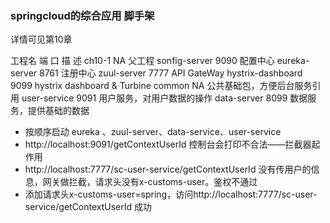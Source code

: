 ### springcloud的综合应用  脚手架
详情可见第10章

工程名             端  口       描    述
ch10-1             NA          父工程
sonfig-server      9090        配置中心
eureka-server      8761        注册中心
zuul-server        7777        API GateWay
hystrix-dashboard  9099        hystrix dashboard & Turbine
common             NA          公共基础包，方便后台服务引用
user-service       9091        用户服务，对用户数据的操作
data-server        8099        数据服务，提供基础的数据



- 按顺序启动 eureka 、zuul-server、data-service、user-service
- http://localhost:9091/getContextUserId   控制台会打印不合法——拦截器起作用
- http://localhost:7777/sc-user-service/getContextUserId  没有传用户的信息，网关做拦截，请求头没有x-customs-user。鉴权不通过
- 添加请求头x-customs-user=spring，访问http://localhost:7777/sc-user-service/getContextUserId  成功

